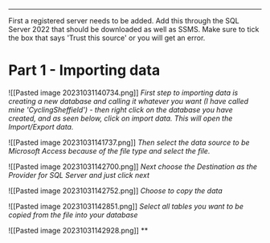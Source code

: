 

---

First a registered server needs to be added. Add this through the SQL Server 2022 that should be downloaded as well as SSMS. Make sure to tick the box that says 'Trust this source' or you will get an error.

# Part 1 - Importing data

![[Pasted image 20231031140734.png]]
*First step to importing data is creating a new database and calling it whatever you want (I have called mine 'CyclingSheffield') - then right click on the database you have created, and as seen below, click on import data. This will open the Import/Export data.*


![[Pasted image 20231031141737.png]] 
*Then select the data source to be Microsoft Access because of the file type and select the file.*

![[Pasted image 20231031142700.png]]
*Next choose the Destination as the Provider for SQL Server and just click next*

![[Pasted image 20231031142752.png]]
*Choose to copy the data*

![[Pasted image 20231031142851.png]]
*Select all tables you want to be copied from the file into your database*

![[Pasted image 20231031142928.png]]
**
